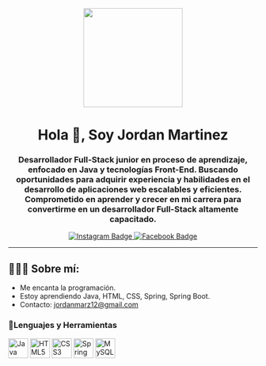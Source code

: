 <div id="header" align="center">
    <img src="https://media.giphy.com/media/bGgsc5mWoryfgKBx1u/giphy.gif" width="200">
    <h1 align="center">Hola 👋, Soy Jordan Martinez</h1>
    <h3 align="center">
        Desarrollador Full-Stack junior en proceso de aprendizaje, enfocado en Java y tecnologías Front-End. Buscando
        oportunidades para adquirir experiencia y habilidades en el desarrollo de aplicaciones web escalables y
        eficientes. Comprometido en aprender y crecer en mi carrera para convertirme en un desarrollador Full-Stack
        altamente capacitado.
    </h3>

</div>

<div id="badges" align="center">
    <a href="https://www.instagram.com/jordanem_26/">
        <img src="https://img.shields.io/badge/-jordanem__26-%23E4405F?style=for-the-badge&logo=instagram&logoColor=white"
        alt="Instagram Badge" />
    </a>
    
   <a href="https://www.facebook.com/profile.php?id=100007405662547">
       <img src="https://img.shields.io/badge/Jordan EM-%231877F2?style=for-the-badge&logo=Facebook&logoColor=white" 
        alt="Facebook Badge" />
  </a>
   
</div>
<hr>
<h2>👨🏽‍💻 Sobre mí:</h2>
<ul>
    <li>Me encanta la programación.</li>
    <li>Estoy aprendiendo Java, HTML, CSS, Spring, Spring Boot.</li>
    <li>Contacto: <a href="mailto:jordanmarz12@gmail.com">jordanmarz12@gmail.com</a></li>
</ul>
<div align="left">
    <h3>🔨Lenguajes y Herramientas</h3>
    <img src="https://img.icons8.com/color/48/000000/java-coffee-cup-logo.png" width="40" height="40" alt="Java logo" />
    <img src="https://img.icons8.com/color/48/000000/html-5--v1.png" width="40" height="40" alt="HTML5 logo" />
    <img src="https://img.icons8.com/color/48/000000/css3.png" width="40" height="40" alt="CSS3 logo" />
    <img src="https://img.icons8.com/color/48/000000/spring-logo.png" width="40" height="40" alt="Spring logo" />
    <img src="https://cdn.icon-icons.com/icons2/1381/PNG/512/mysqlworkbench_93532.png" alt="MySQL Logo" width="40" height="40"/>
</div>
